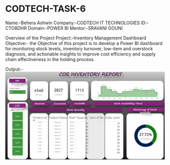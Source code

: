 # CODTECH-TASK-6
Name:-Behera Ashwin
Company:-CODTECH IT TECHNOLOGIES
ID:-CTO8DHR
Domain:-POWER BI
Mentor:-SRAVANI GOUNI

Overview of the Project
Project:-Inventory Management Dashboard
Objective:-
the Objective of this project is to develop a Power BI dashboard for monitoring stock levels, inventory turnover, low-item and overstock diagnosis, and actionable insights to improve cost efficiency and supply chain effectiveness in the holding process.

Output:-
![Image Alt](https://github.com/ashwinbehera9904/CODTECH-TASK-6/blob/a8dcdb6280234d935c126757c0a9f897dc8017fb/Screenshot%202024-12-30%20181203.png)
